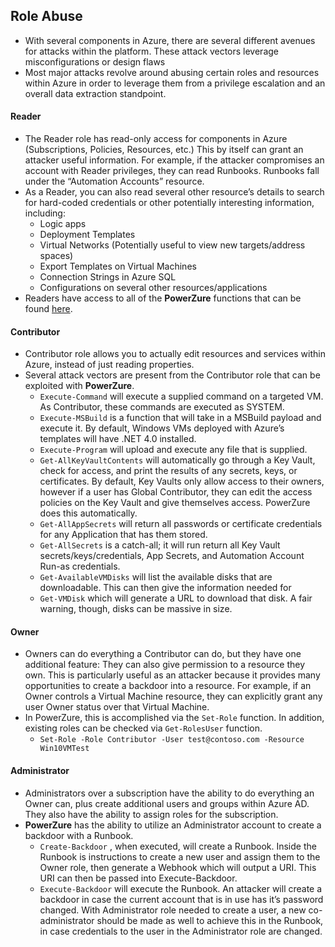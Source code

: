 ## Role Abuse
- With several components in Azure, there are several different avenues for attacks within the platform. These attack vectors leverage misconfigurations or design flaws
- Most major attacks revolve around abusing certain roles and resources within Azure in order to leverage them from a privilege escalation and an overall data extraction standpoint.
#### Reader
- The Reader role has read-only access for components in Azure (Subscriptions, Policies, Resources, etc.) This by itself can grant an attacker useful information. For example, if the attacker compromises an account with Reader privileges, they can read Runbooks. Runbooks fall under the “Automation Accounts” resource.
- As a Reader, you can also read several other resource’s details to search for hard-coded credentials or other potentially interesting information, including:
	- Logic apps
	- Deployment Templates
	- Virtual Networks (Potentially useful to view new targets/address spaces)
	- Export Templates on Virtual Machines
	- Connection Strings in Azure SQL
	- Configurations on several other resources/applications
- Readers have access to all of the **PowerZure** functions that can be found [here](https://powerzure.readthedocs.io/en/latest/Functions/infogathering.html).
#### Contributor
- Contributor role allows you to actually edit resources and services within Azure, instead of just reading properties.
- Several attack vectors are present from the Contributor role that can be exploited with **PowerZure**.
	- `Execute-Command` will execute a supplied command on a targeted VM. As Contributor, these commands are executed as SYSTEM.
	- `Execute-MSBuild` is a function that will take in a MSBuild payload and execute it. By default, Windows VMs deployed with Azure’s templates will have .NET 4.0 installed.
	- `Execute-Program` will upload and execute any file that is supplied.
	- `Get-AllKeyVaultContents` will automatically go through a Key Vault, check for access, and print the results of any secrets, keys, or certificates. By default, Key Vaults only allow access to their owners, however if a user has Global Contributor, they can edit the access policies on the Key Vault and give themselves access. PowerZure does this automatically.
	- `Get-AllAppSecrets` will return all passwords or certificate credentials for any Application that has them stored.
	- `Get-AllSecrets` is a catch-all; it will run return all Key Vault secrets/keys/credentials, App Secrets, and Automation Account Run-as credentials.
	- `Get-AvailableVMDisks` will list the available disks that are downloadable. This can then give the information needed for
	- `Get-VMDisk` which will generate a URL to download that disk. A fair warning, though, disks can be massive in size.
#### Owner
- Owners can do everything a Contributor can do, but they have one additional feature: They can also give permission to a resource they own. This is particularly useful as an attacker because it provides many opportunities to create a backdoor into a resource. For example, if an Owner controls a Virtual Machine resource, they can explicitly grant any user Owner status over that Virtual Machine.
- In PowerZure, this is accomplished via the `Set-Role` function. In addition, existing roles can be checked via `Get-RolesUser` function.
	- `Set-Role -Role Contributor -User test@contoso.com -Resource Win10VMTest`
#### **Administrator**
- Administrators over a subscription have the ability to do everything an Owner can, plus create additional users and groups within Azure AD. They also have the ability to assign roles for the subscription.
- **PowerZure** has the ability to utilize an Administrator account to create a backdoor with a Runbook.
	- `Create-Backdoor` , when executed, will create a Runbook. Inside the Runbook is instructions to create a new user and assign them to the Owner role, then generate a Webhook which will output a URI. This URI can then be passed into Execute-Backdoor.
	- `Execute-Backdoor` will execute the Runbook. An attacker will create a backdoor in case the current account that is in use has it’s password changed. With Administrator role needed to create a user, a new co-administrator should be made as well to achieve this in the Runbook, in case credentials to the user in the Administrator role are changed.